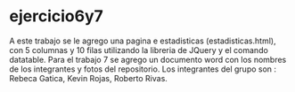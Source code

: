 # ejercicio6y7
A este trabajo se le agrego una pagina e estadisticas (estadisticas.html), con 5 columnas y 10 filas utilizando la libreria de JQuery y el comando datatable. Para el trabajo 7 se agrego un documento word con los nombres de los integrantes y fotos del repositorio.
Los integrantes del grupo son : Rebeca Gatica, Kevin Rojas, Roberto Rivas.
